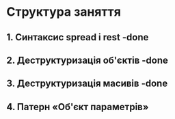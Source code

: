 # Структура заняття

## 1. Синтаксис spread і rest -done

## 2. Деструктуризація об'єктів -done

## 3. Деструктуризація масивів -done

## 4. Патерн «Об'єкт параметрів»

